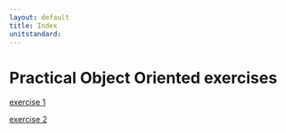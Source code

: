 ```yaml
---
layout: default
title: Index
unitstandard:
---
```


# Practical Object Oriented exercises

[exercise 1](./pages/light-css.html)

[exercise 2](./pages/light-nodebots.html)
